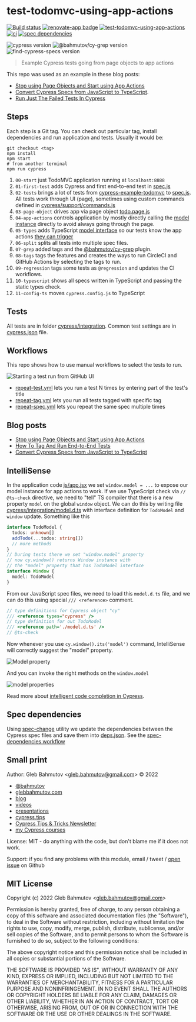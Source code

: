 # test-todomvc-using-app-actions

[![Build status][ci-image]][ci-url] [![renovate-app badge][renovate-badge]][renovate-app] [![test-todomvc-using-app-actions](https://img.shields.io/endpoint?url=https://dashboard.cypress.io/badge/simple/ovmwmi/master&style=flat&logo=cypress)](https://dashboard.cypress.io/projects/ovmwmi/runs) [![ci](https://github.com/bahmutov/test-todomvc-using-app-actions/actions/workflows/ci.yml/badge.svg?branch=master)](https://github.com/bahmutov/test-todomvc-using-app-actions/actions/workflows/ci.yml) [![spec dependencies](https://github.com/bahmutov/test-todomvc-using-app-actions/actions/workflows/spec-dependencies.yml/badge.svg?branch=master)](https://github.com/bahmutov/test-todomvc-using-app-actions/actions/workflows/spec-dependencies.yml)

![cypress version](https://img.shields.io/badge/cypress-13.8.1-brightgreen) ![@bahmutov/cy-grep version](https://img.shields.io/badge/@bahmutov/cy--grep-1.9.17-brightgreen) ![find-cypress-specs version](https://img.shields.io/badge/find--cypress--specs-1.43.2-brightgreen)

> Example Cypress tests going from page objects to app actions

This repo was used as an example in these blog posts:

- [Stop using Page Objects and Start using App Actions](https://www.cypress.io/blog/2019/01/03/stop-using-page-objects-and-start-using-app-actions/)
- [Convert Cypress Specs from JavaScript to TypeScript](https://glebbahmutov.com/blog/cypress-js-to-ts/).
- [Run Just The Failed Tests In Cypress](https://glebbahmutov.com/blog/run-failed-tests/)

## Steps

Each step is a Git tag. You can check out particular tag, install dependencies and run application and tests. Usually it would be:

```shell
git checkout <tag>
npm install
npm start
# from another terminal
npm run cypress
```

1. `00-start` just TodoMVC application running at `localhost:8888`
2. `01-first-test` adds Cypress and first end-to-end test in [spec.js](cypress/integration/spec.js)
3. `02-tests` brings a lot of tests from [cypress-example-todomvc](https://github.com/cypress-io/cypress-example-todomvc) to [spec.js](cypress/integration/spec.js). All tests work through UI (page), sometimes using custom commands defined in [cypress/support/commands.js](cypress/support/commands.js)
4. `03-page-object` drives app via page object [todo.page.js](cypress/integration/todo.page.js)
5. `04-app-actions` controls application by mostly directly calling the [model instance](js/todoModel.js) directly to avoid always going through the page.
6. `05-types` adds TypeScript [model interface](cypress/integration/model.d.ts) so our tests know the app actions [they can trigger](cypress/integration/utils.js)
7. `06-split` splits all tests into multiple spec files.
8. `07-grep` added tags and the [@bahmutov/cy-grep](https://github.com/bahmutov/cy-grep) plugin.
9. `08-tags` tags the features and creates the ways to run CircleCI and GitHub Actions by selecting the tags to run.
10. `09-regression` tags some tests as `@regression` and updates the CI workflows.
11. `10-typescript` shows all specs written in TypeScript and passing the static types check.
12. `11-config-ts` moves `cypress.config.js` to TypeScript

## Tests

All tests are in folder [cypress/integration](cypress/integration). Common test settings are in [cypress.json](cypress.json) file.

## Workflows

This repo shows how to use manual workflows to select the tests to run.

![Starting a test run from GitHub UI](./images/workflows.png)

- [repeat-test.yml](./.github/workflows/repeat-test.yml) lets you run a test N times by entering part of the test's title
- [repeat-tag.yml](./.github/workflows/repeat-tag.yml) lets you run all tests tagged with specific tag
- [repeat-spec.yml](./.github/workflows/repeat-spec.yml) lets you repeat the same spec multiple times

## Blog posts

- [Stop using Page Objects and Start using App Actions](https://www.cypress.io/blog/2019/01/03/stop-using-page-objects-and-start-using-app-actions/)
- [How To Tag And Run End-to-End Tests](https://glebbahmutov.com/blog/tag-tests/)
- [Convert Cypress Specs from JavaScript to TypeScript](https://glebbahmutov.com/blog/cypress-js-to-ts/)

## IntelliSense

In the application code [js/app.jsx](js/app.jsx) we set `window.model = ...` to expose our model instance for app actions to work. If we use TypeScript check via `// @ts-check` directive, we need to "tell" TS compiler that there is a new property `model` on the global `window` object. We can do this by writing file [cypress/integration/model.d.ts](cypress/integration/model.d.ts) with interface definition for `TodoModel` and `window` update. Something like this

```ts
interface TodoModel {
  todos: unknown[]
  addTodo(...todos: string[])
  // more methods
}
// During tests there we set "window.model" property
// now cy.window() returns Window instance with
// the "model" property that has TodoModel interface
interface Window {
  model: TodoModel
}
```

From our JavaScript spec files, we need to load this `model.d.ts` file, and we can do this using special `/// <reference>` comment.

```js
// type definitions for Cypress object "cy"
/// <reference types="cypress" />
// type definition for out TodoModel
/// <reference path='./model.d.ts' />
// @ts-check
```

Now whenever you use `cy.window().its('model')` command, IntelliSense will correctly suggest the "model" property.

![Model property](images/its-model.png)

And you can invoke the right methods on the `window.model`

![model properties](images/model-properties.png)

Read more about [intelligent code completion in Cypress](https://on.cypress.io/intelligent-code-completion).

## Spec dependencies

Using [spec-change](https://github.com/bahmutov/spec-change) utility we update the dependencies between the Cypress spec files and save them into [deps.json](./deps.json). See the [spec-dependencies workflow](./.github/workflows/spec-dependencies.yml)

[renovate-badge]: https://img.shields.io/badge/renovate-app-blue.svg
[renovate-app]: https://renovateapp.com/
[ci-image]: https://circleci.com/gh/bahmutov/test-todomvc-using-app-actions.svg?style=svg
[ci-url]: https://circleci.com/gh/bahmutov/test-todomvc-using-app-actions

## Small print

Author: Gleb Bahmutov &lt;gleb.bahmutov@gmail.com&gt; &copy; 2022

- [@bahmutov](https://twitter.com/bahmutov)
- [glebbahmutov.com](https://glebbahmutov.com)
- [blog](https://glebbahmutov.com/blog)
- [videos](https://www.youtube.com/glebbahmutov)
- [presentations](https://slides.com/bahmutov)
- [cypress.tips](https://cypress.tips)
- [Cypress Tips & Tricks Newsletter](https://cypresstips.substack.com/)
- [my Cypress courses](https://cypress.tips/courses)

License: MIT - do anything with the code, but don't blame me if it does not work.

Support: if you find any problems with this module, email / tweet /
[open issue](https://github.com/bahmutov/test-todomvc-using-app-actions/issues) on Github

## MIT License

Copyright (c) 2022 Gleb Bahmutov &lt;gleb.bahmutov@gmail.com&gt;

Permission is hereby granted, free of charge, to any person
obtaining a copy of this software and associated documentation
files (the "Software"), to deal in the Software without
restriction, including without limitation the rights to use,
copy, modify, merge, publish, distribute, sublicense, and/or sell
copies of the Software, and to permit persons to whom the
Software is furnished to do so, subject to the following
conditions:

The above copyright notice and this permission notice shall be
included in all copies or substantial portions of the Software.

THE SOFTWARE IS PROVIDED "AS IS", WITHOUT WARRANTY OF ANY KIND,
EXPRESS OR IMPLIED, INCLUDING BUT NOT LIMITED TO THE WARRANTIES
OF MERCHANTABILITY, FITNESS FOR A PARTICULAR PURPOSE AND
NONINFRINGEMENT. IN NO EVENT SHALL THE AUTHORS OR COPYRIGHT
HOLDERS BE LIABLE FOR ANY CLAIM, DAMAGES OR OTHER LIABILITY,
WHETHER IN AN ACTION OF CONTRACT, TORT OR OTHERWISE, ARISING
FROM, OUT OF OR IN CONNECTION WITH THE SOFTWARE OR THE USE OR
OTHER DEALINGS IN THE SOFTWARE.
